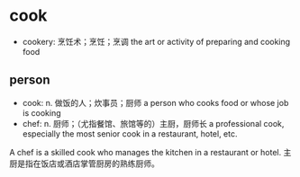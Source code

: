 # cook

- cookery: 烹饪术；烹饪；烹调 the art or activity of preparing and cooking food

## person

- cook: n. 做饭的人；炊事员；厨师 a person who cooks food or whose job is cooking
- chef: n. 厨师；（尤指餐馆、旅馆等的）主厨，厨师长 a professional cook, especially the most senior cook in a restaurant, hotel, etc.

A chef is a skilled cook who manages the kitchen in a restaurant or hotel. 主厨是指在饭店或酒店掌管厨房的熟练厨师。

